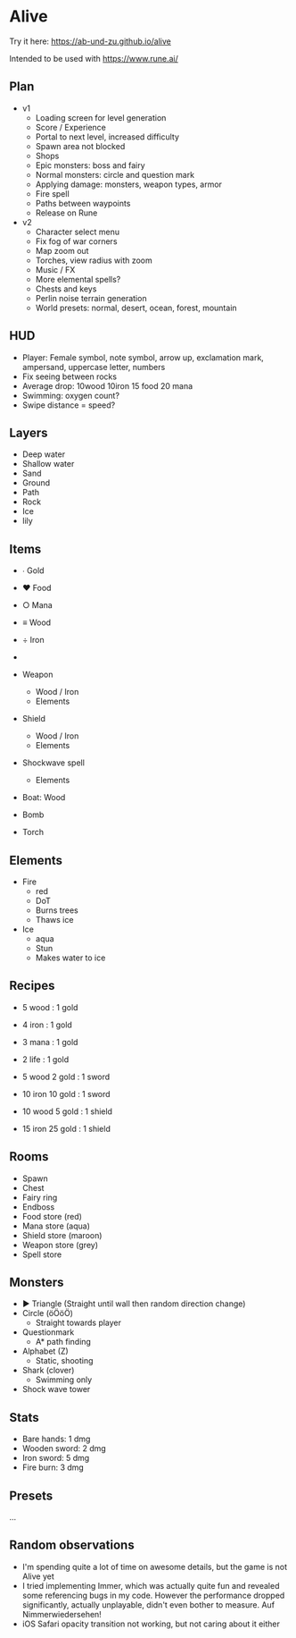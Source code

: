 # Alive

Try it here: https://ab-und-zu.github.io/alive

Intended to be used with https://www.rune.ai/

## Plan

- v1
  - Loading screen for level generation
  - Score / Experience
  - Portal to next level, increased difficulty
  - Spawn area not blocked
  - Shops
  - Epic monsters: boss and fairy
  - Normal monsters: circle and question mark
  - Applying damage: monsters, weapon types, armor
  - Fire spell
  - Paths between waypoints
  - Release on Rune
- v2
  - Character select menu
  - Fix fog of war corners
  - Map zoom out
  - Torches, view radius with zoom
  - Music / FX
  - More elemental spells?
  - Chests and keys
  - Perlin noise terrain generation
  - World presets: normal, desert, ocean, forest, mountain

## HUD

- Player: Female symbol, note symbol, arrow up, exclamation mark, ampersand, uppercase letter, numbers
- Fix seeing between rocks
- Average drop: 10wood 10iron 15 food 20 mana
- Swimming: oxygen count?
- Swipe distance = speed?

## Layers

- Deep water
- Shallow water
- Sand
- Ground
- Path
- Rock
- Ice
- lily

## Items

- ∙ Gold
- ♥ Food
- ○ Mana
- ≡ Wood
- ÷ Iron
- 

- Weapon
  - Wood / Iron
  - Elements
- Shield
  - Wood / Iron
  - Elements
- Shockwave spell
  - Elements

- Boat: Wood
- Bomb
- Torch

## Elements

- Fire
  - red
  - DoT
  - Burns trees
  - Thaws ice
- Ice
  - aqua
  - Stun
  - Makes water to ice

## Recipes

- 5 wood : 1 gold
- 4 iron : 1 gold
- 3 mana : 1 gold
- 2 life : 1 gold

- 5 wood 2 gold : 1 sword
- 10 iron 10 gold : 1 sword

- 10 wood 5 gold : 1 shield
- 15 iron 25 gold : 1 shield

## Rooms

- Spawn
- Chest
- Fairy ring
- Endboss
- Food store (red)
- Mana store (aqua)
- Shield store (maroon)
- Weapon store (grey)
- Spell store 

## Monsters

- ▶ Triangle (Straight until wall then random direction change)
- Circle (öÖöÖ)
  - Straight towards player
- Questionmark
  - A* path finding
- Alphabet (Z)
  - Static, shooting
- Shark (clover)
  - Swimming only
- Shock wave tower


## Stats

- Bare hands: 1 dmg
- Wooden sword: 2 dmg
- Iron sword: 5 dmg
- Fire burn: 3 dmg


## Presets

...

## Random observations

- I'm spending quite a lot of time on awesome details, but the game is not Alive yet
- I tried implementing Immer, which was actually quite fun and revealed some referencing bugs in my code. However the performance dropped significantly, actually unplayable, didn't even bother to measure. Auf Nimmerwiedersehen!
- iOS Safari opacity transition not working, but not caring about it either